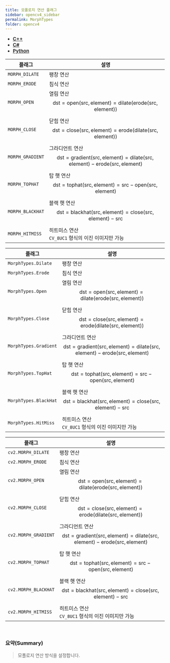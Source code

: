 ```yaml
---
title: 모폴로지 연산 플래그
sidebar: opencv4_sidebar
permalink: MorphTypes
folder: opencv4
---
```


<ul id="profileTabs" class="nav nav-tabs">
    <li class="active"><a class="noCrossRef" href="#L1" data-toggle="tab" style="width: 100px; text-align: center; font-weight: 600; font-size: 15px;">C++</a></li>
    <li><a class="noCrossRef" href="#L2" data-toggle="tab" style="width: 100px; text-align: center; font-weight: 600; font-size: 15px;">C#</a></li>
    <li><a class="noCrossRef" href="#L3" data-toggle="tab" style="width: 100px; text-align: center; font-weight: 600; font-size: 15px;">Python</a></li>
</ul>

<div class="tab-content">
<div role="tabpanel" class="tab-pane active" id="L1" markdown="1">

| 플래그             | 설명                                                             |
| ----------------- | ---------------------------------------------------------------- |
| `MORPH_DILATE` | 팽창 연산 |
| `MORPH_ERODE` | 침식 연산 |
| `MORPH_OPEN` | 열림 연산<br>$$ \text{dst} = \text{open}(\text{src}, \text{element}) = \text{dilate}(\text{erode}(\text{src}, \text{element})) $$ |
| `MORPH_CLOSE` | 닫힘 연산<br>$$ \text{dst} = \text{close}(\text{src}, \text{element}) = \text{erode}(\text{dilate}(\text{src}, \text{element})) $$ |
| `MORPH_GRADIENT` | 그라디언트 연산<br>$$ \text{dst} = \text{gradient}(\text{src}, \text{element}) = \text{dilate}(\text{src}, \text{element}) - \text{erode}(\text{src}, \text{element}) $$  |
| `MORPH_TOPHAT` | 탑 햇 연산<br>$$ \text{dst} = \text{tophat}(\text{src}, \text{element}) = \text{src} - \text{open}(\text{src}, \text{element}) $$ |
| `MORPH_BLACKHAT` | 블랙 햇 연산<br>$$ \text{dst} = \text{blackhat}(\text{src}, \text{element}) = \text{close}(\text{src}, \text{element}) - \text{src} $$ |
| `MORPH_HITMISS` | 히트미스 연산<br> `CV_8UC1` 형식의 이진 이미지만 가능 |

</div>

<div role="tabpanel" class="tab-pane" id="L2" markdown="1">

| 플래그             | 설명                                                             |
| ----------------- | ---------------------------------------------------------------- | 
| `MorphTypes.Dilate` | 팽창 연산 |
| `MorphTypes.Erode` | 침식 연산 |
| `MorphTypes.Open` | 열림 연산<br>$$ \text{dst} = \text{open}(\text{src}, \text{element}) = \text{dilate}(\text{erode}(\text{src}, \text{element})) $$ |
| `MorphTypes.Close` | 닫힘 연산<br>$$ \text{dst} = \text{close}(\text{src}, \text{element}) = \text{erode}(\text{dilate}(\text{src}, \text{element})) $$ |
| `MorphTypes.Gradient` | 그라디언트 연산<br>$$ \text{dst} = \text{gradient}(\text{src}, \text{element}) = \text{dilate}(\text{src}, \text{element}) - \text{erode}(\text{src}, \text{element}) $$  |
| `MorphTypes.TopHat` | 탑 햇 연산<br>$$ \text{dst} = \text{tophat}(\text{src}, \text{element}) = \text{src} - \text{open}(\text{src}, \text{element}) $$ |
| `MorphTypes.BlackHat` | 블랙 햇 연산<br>$$ \text{dst} = \text{blackhat}(\text{src}, \text{element}) = \text{close}(\text{src}, \text{element}) - \text{src} $$ |
| `MorphTypes.HitMiss` | 히트미스 연산<br> `CV_8UC1` 형식의 이진 이미지만 가능 |

</div>

<div role="tabpanel" class="tab-pane" id="L3" markdown="1">

| 플래그             | 설명                                                             |
| ----------------- | ---------------------------------------------------------------- | 
| `cv2.MORPH_DILATE` | 팽창 연산 |
| `cv2.MORPH_ERODE` | 침식 연산 |
| `cv2.MORPH_OPEN` | 열림 연산<br>$$ \text{dst} = \text{open}(\text{src}, \text{element}) = \text{dilate}(\text{erode}(\text{src}, \text{element})) $$ |
| `cv2.MORPH_CLOSE` | 닫힘 연산<br>$$ \text{dst} = \text{close}(\text{src}, \text{element}) = \text{erode}(\text{dilate}(\text{src}, \text{element})) $$ |
| `cv2.MORPH_GRADIENT` | 그라디언트 연산<br>$$ \text{dst} = \text{gradient}(\text{src}, \text{element}) = \text{dilate}(\text{src}, \text{element}) - \text{erode}(\text{src}, \text{element}) $$  |
| `cv2.MORPH_TOPHAT` | 탑 햇 연산<br>$$ \text{dst} = \text{tophat}(\text{src}, \text{element}) = \text{src} - \text{open}(\text{src}, \text{element}) $$ |
| `cv2.MORPH_BLACKHAT` | 블랙 햇 연산<br>$$ \text{dst} = \text{blackhat}(\text{src}, \text{element}) = \text{close}(\text{src}, \text{element}) - \text{src} $$ |
| `cv2.MORPH_HITMISS` | 히트미스 연산<br> `CV_8UC1` 형식의 이진 이미지만 가능 |

</div>
</div>

<br>

### 요약(Summary)

> 모폴로지 연산 방식을 설정합니다.

